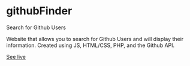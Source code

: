 # githubFinder
Search for Github Users

Website that allows you to search for Github Users and will display their information. Created using JS, HTML/CSS, PHP, and the Github API.

[See live](https://estalapaul.me/githubfinder/)
